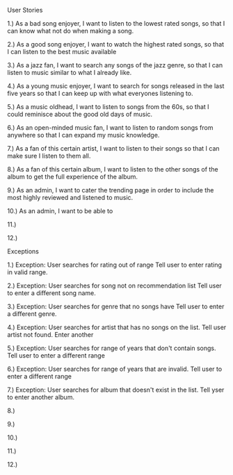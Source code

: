 User Stories

  1.) As a bad song enjoyer, I want to listen to the lowest rated songs, so that I can know what not do when making a song.
  
  2.) As a good song enjoyer, I want to watch the highest rated songs, so that I can listen to the best music available

  3.) As a jazz fan, I want to search any songs of the jazz genre, so that I can listen to music similar to what I already like.

  4.) As a young music enjoyer, I want to search for songs released in the last five years so that I can keep up with what everyones listening to.

  5.) As a music oldhead, I want to listen to songs from the 60s, so that I could reminisce about the good old days of music.

  6.) As an open-minded music fan, I want to listen to random songs from anywhere so that I can expand my music knowledge.

  7.) As a fan of this certain artist, I want to listen to their songs so that I can make sure I listen to them all.

  8.) As a fan of this certain album, I want to listen to the other songs of the album to get the full experience of the album.

  9.) As an admin, I want to cater the trending page in order to include the most highly reviewed and listened to music.

  10.) As an admin, I want to be able to 

  11.)

  12.)

Exceptions

  1.) Exception: User searches for rating out of range
        Tell user to enter rating in valid range.
  
  2.) Exception: User searches for song not on recommendation list
        Tell user to enter a different song name.
        
  3.) Exception: User searches for genre that no songs have
        Tell user to enter a different genre.

  4.) Exception: User searches for artist that has no songs on the list.
        Tell user artist not found. Enter another

  5.) Exception: User searches for range of years that don't contain songs.
        Tell user to enter a different range

  6.) Exception: User searches for range of years that are invalid.
        Tell user to enter a different range

  7.) Exception: User searches for album that doesn't exist in the list.
        Tell yser to enter another album.

  8.)

  9.)

  10.)

  11.)

  12.)

